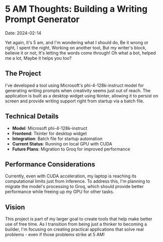 # 5 AM Thoughts: Building a Writing Prompt Generator

Date: 2024-02-14

Yet again, it's 5 am, and I'm wondering what I should do,
Be it wrong or right, I spent the night,
Working on another tool,
But my writer's block, believe it or not,
It's letting the words come through!
Oh what a bot, helped me a lot,
Maybe it helps you too?

## The Project

I've developed a tool using Microsoft's phi-4-128k-instruct model for generating writing prompts when creativity seems just out of reach. The application is built as a desktop widget using tkinter, allowing it to persist on screen and provide writing support right from startup via a batch file.

## Technical Details

- **Model**: Microsoft phi-4-128k-instruct
- **Frontend**: Tkinter for desktop widget
- **Integration**: Batch file for startup automation
- **Current Status**: Running on local GPU with CUDA
- **Future Plans**: Migration to Groq for improved performance

## Performance Considerations

Currently, even with CUDA acceleration, my laptop is reaching its computational limits just from inference. To address this, I'm planning to migrate the model's processing to Groq, which should provide better performance while freeing up my GPU for other tasks.

## Vision

This project is part of my larger goal to create tools that help make better use of free time. As I transition from being just a thinker to becoming a builder, I'm focusing on creating practical applications that solve real problems - even if those problems strike at 5 AM! 